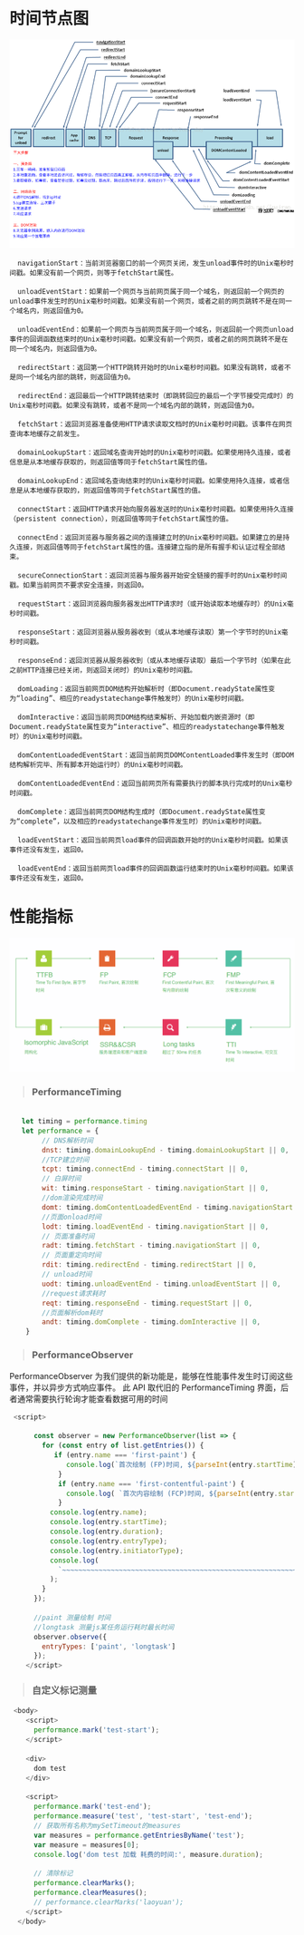 # 时间节点图

![](./img/browserTime.png)

      navigationStart：当前浏览器窗口的前一个网页关闭，发生unload事件时的Unix毫秒时间戳。如果没有前一个网页，则等于fetchStart属性。

      unloadEventStart：如果前一个网页与当前网页属于同一个域名，则返回前一个网页的unload事件发生时的Unix毫秒时间戳。如果没有前一个网页，或者之前的网页跳转不是在同一个域名内，则返回值为0。

      unloadEventEnd：如果前一个网页与当前网页属于同一个域名，则返回前一个网页unload事件的回调函数结束时的Unix毫秒时间戳。如果没有前一个网页，或者之前的网页跳转不是在同一个域名内，则返回值为0。

      redirectStart：返回第一个HTTP跳转开始时的Unix毫秒时间戳。如果没有跳转，或者不是同一个域名内部的跳转，则返回值为0。

      redirectEnd：返回最后一个HTTP跳转结束时（即跳转回应的最后一个字节接受完成时）的Unix毫秒时间戳。如果没有跳转，或者不是同一个域名内部的跳转，则返回值为0。

      fetchStart：返回浏览器准备使用HTTP请求读取文档时的Unix毫秒时间戳。该事件在网页查询本地缓存之前发生。

      domainLookupStart：返回域名查询开始时的Unix毫秒时间戳。如果使用持久连接，或者信息是从本地缓存获取的，则返回值等同于fetchStart属性的值。

      domainLookupEnd：返回域名查询结束时的Unix毫秒时间戳。如果使用持久连接，或者信息是从本地缓存获取的，则返回值等同于fetchStart属性的值。

      connectStart：返回HTTP请求开始向服务器发送时的Unix毫秒时间戳。如果使用持久连接（persistent connection），则返回值等同于fetchStart属性的值。

      connectEnd：返回浏览器与服务器之间的连接建立时的Unix毫秒时间戳。如果建立的是持久连接，则返回值等同于fetchStart属性的值。连接建立指的是所有握手和认证过程全部结束。

      secureConnectionStart：返回浏览器与服务器开始安全链接的握手时的Unix毫秒时间戳。如果当前网页不要求安全连接，则返回0。

      requestStart：返回浏览器向服务器发出HTTP请求时（或开始读取本地缓存时）的Unix毫秒时间戳。

      responseStart：返回浏览器从服务器收到（或从本地缓存读取）第一个字节时的Unix毫秒时间戳。

      responseEnd：返回浏览器从服务器收到（或从本地缓存读取）最后一个字节时（如果在此之前HTTP连接已经关闭，则返回关闭时）的Unix毫秒时间戳。

      domLoading：返回当前网页DOM结构开始解析时（即Document.readyState属性变为“loading”、相应的readystatechange事件触发时）的Unix毫秒时间戳。

      domInteractive：返回当前网页DOM结构结束解析、开始加载内嵌资源时（即Document.readyState属性变为“interactive”、相应的readystatechange事件触发时）的Unix毫秒时间戳。

      domContentLoadedEventStart：返回当前网页DOMContentLoaded事件发生时（即DOM结构解析完毕、所有脚本开始运行时）的Unix毫秒时间戳。

      domContentLoadedEventEnd：返回当前网页所有需要执行的脚本执行完成时的Unix毫秒时间戳。

      domComplete：返回当前网页DOM结构生成时（即Document.readyState属性变为“complete”，以及相应的readystatechange事件发生时）的Unix毫秒时间戳。

      loadEventStart：返回当前网页load事件的回调函数开始时的Unix毫秒时间戳。如果该事件还没有发生，返回0。

      loadEventEnd：返回当前网页load事件的回调函数运行结束时的Unix毫秒时间戳。如果该事件还没有发生，返回0。

# 性能指标

![](./img/pre.png)

> ### PerformanceTiming

```javascript

   let timing = performance.timing
   let performance = {
        // DNS解析时间
        dnst: timing.domainLookupEnd - timing.domainLookupStart || 0,
        //TCP建立时间
        tcpt: timing.connectEnd - timing.connectStart || 0,
        // 白屏时间
        wit: timing.responseStart - timing.navigationStart || 0,
        //dom渲染完成时间
        domt: timing.domContentLoadedEventEnd - timing.navigationStart || 0,
        //页面onload时间
        lodt: timing.loadEventEnd - timing.navigationStart || 0,
        // 页面准备时间
        radt: timing.fetchStart - timing.navigationStart || 0,
        // 页面重定向时间
        rdit: timing.redirectEnd - timing.redirectStart || 0,
        // unload时间
        uodt: timing.unloadEventEnd - timing.unloadEventStart || 0,
        //request请求耗时
        reqt: timing.responseEnd - timing.requestStart || 0,
        //页面解析dom耗时
        andt: timing.domComplete - timing.domInteractive || 0,
    }
```

> ### PerformanceObserver

PerformanceObserver 为我们提供的新功能是，能够在性能事件发生时订阅这些事件，并以异步方式响应事件。 此 API 取代旧的 PerformanceTiming 界面，后者通常需要执行轮询才能查看数据可用的时间

```javascript
 <script>

      const observer = new PerformanceObserver(list => {
        for (const entry of list.getEntries()) {
           if (entry.name === 'first-paint') {
              console.log(`首次绘制 (FP)时间, ${parseInt(entry.startTime) / 1000} s`)
            }
            if (entry.name === 'first-contentful-paint') {
              console.log( `首次内容绘制 (FCP)时间, ${parseInt(entry.startTime) / 1000}  s`)
            }
          console.log(entry.name);
          console.log(entry.startTime);
          console.log(entry.duration);
          console.log(entry.entryType);
          console.log(entry.initiatorType);
          console.log(
            `~~~~~~~~~~~~~~~~~~~~~~~~~~~~~~~~~~~~~~~~~~~~~~~~~~~~~~~~~~~~~~~~~~~`
          );
        }
      });

      //paint 测量绘制 时间
      //longtask 测量js某任务运行耗时最长时间
      observer.observe({
        entryTypes: ['paint', 'longtask']
      });
    </script>
```

> ### 自定义标记测量

```javascript
 <body>
    <script>
      performance.mark('test-start');
    </script>

    <div>
      dom test
    </div>

    <script>
      performance.mark('test-end');
      performance.measure('test', 'test-start', 'test-end');
      // 获取所有名称为mySetTimeout的measures
      var measures = performance.getEntriesByName('test');
      var measure = measures[0];
      console.log('dom test 加载 耗费的时间:', measure.duration);

      // 清除标记
      performance.clearMarks();
      performance.clearMeasures();
      // performance.clearMarks('laoyuan');
    </script>
  </body>
```
